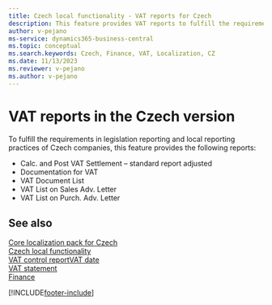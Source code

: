 ```yaml
---
title: Czech local functionality - VAT reports for Czech
description: This feature provides VAT reports to fulfill the requirements in legislation reporting and local reporting practices of Czech companies.
author: v-pejano
ms-service: dynamics365-business-central
ms.topic: conceptual
ms.search.keywords: Czech, Finance, VAT, Localization, CZ
ms.date: 11/13/2023
ms.reviewer: v-pejano
ms.author: v-pejano
---
```



# VAT reports in the Czech version

To fulfill the requirements in legislation reporting and local reporting practices of Czech companies, this feature provides the following reports:

- Calc. and Post VAT Settlement – standard report adjusted
- Documentation for VAT
- VAT Document List
- VAT List on Sales Adv. Letter
- VAT List on Purch. Adv. Letter

## See also

[Core localization pack for Czech](ui-extensions-core-localization-pack-cz.md)  
[Czech local functionality](czech-local-functionality.md)  
[VAT control report](vat-control-report.md)[VAT date](how-to-setup-vat-date.md)  
[VAT statement](vat-statement.md)  
[Finance](../../finance.md)  


[!INCLUDE[footer-include](../../includes/footer-banner.md)]